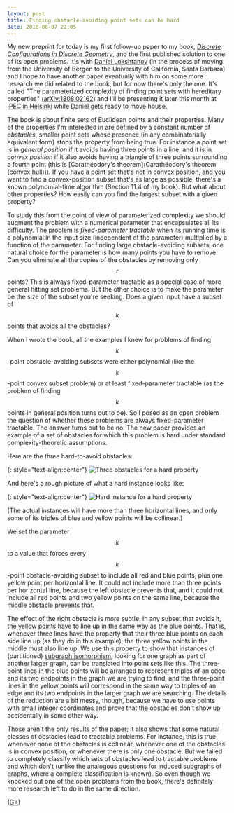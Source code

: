 ```yaml
---
layout: post
title: Finding obstacle-avoiding point sets can be hard
date: 2018-08-07 22:05
---
```

My new preprint for today is my first follow-up paper to my book, [_Discrete Configurations in Discrete Geometry_](https://www.cambridge.org/eppstein), and the first published solution to one of its open problems. It's with [Daniel Lokshtanov](https://cs.ucsb.edu/people/faculty/lokshtanov) (in the process of moving from the University of Bergen to the University of California, Santa Barbara) and I hope to have another paper eventually with him on some more research we did related to the book, but for now there's only the one. It's called "The parameterized complexity of finding point sets with hereditary properties" ([arXiv:1808.02162](https://arxiv.org/abs/1808.02162)) and I'll be presenting it later this month at [IPEC in Helsinki](http://algo2018.hiit.fi/ipec/) while Daniel gets ready to move house.

The book is about finite sets of Euclidean points and their properties.
Many of the properties I'm interested in are defined by a constant number of _obstacles_, smaller point sets whose presence (in any combinatorially equivalent form) stops the property from being true. For instance a point set is in _general position_ if it avoids having three points in a line, and it is in _convex position_ if it also avoids having a triangle of three points surrounding a fourth point (this is [Carathéodory's theorem](Carathéodory's theorem (convex hull))). If you have a point set that's not in convex position, and you want to find a convex-position subset that's as large as possible, there's a known polynomial-time algorithm (Section 11.4 of my book). But what about other properties? How easily can you find the largest subset with a given property?

To study this from the point of view of parameterized complexity we should augment the problem with a numerical parameter that encapsulates all its difficulty. The problem is _fixed-parameter tractable_ when its running time is a polynomial in the input size (independent of the parameter) multiplied by a function of the parameter. For finding large obstacle-avoiding subsets, one natural choice for the parameter is how many points you have to remove. Can you eliminate all the copies of the obstacles by removing only $$r$$ points? This is always fixed-parameter tractable as a special case of more general hitting set problems. But the other choice is to make the parameter be the size of the subset you're seeking. Does a given input have a subset of $$k$$ points that avoids all the obstacles?

When I wrote the book, all the examples I knew for problems of finding $$k$$-point obstacle-avoiding subsets were either polynomial (like the $$k$$-point convex subset problem) or at least fixed-parameter tractable (as the problem of finding $$k$$ points in general position turns out to be). So I posed as an open problem the question of whether these problems are always fixed-parameter tractable. The answer turns out to be no. The new paper provides an example of a set of obstacles for which this problem is hard under standard complexity-theoretic assumptions.

Here are the three hard-to-avoid obstacles:

{: style="text-align:center"}
![Three obstacles for a hard property]({{site.baseurl}}/assets/2018/forbidden.svg)

And here's a rough picture of what a hard instance looks like:

{: style="text-align:center"}
![Hard instance for a hard property]({{site.baseurl}}/assets/2018/yard.svg)

(The actual instances will have more than three horizontal lines, and only some of its triples of blue and yellow points will be collinear.)

We set the parameter $$k$$ to a value that forces every $$k$$-point obstacle-avoiding subset to include all red and blue points, plus one yellow point per horizontal line. It could not include more than three points per horizontal line, because the left obstacle prevents that, and it could not include all red points and two yellow points on the same line, because the middle obstacle prevents that.

The effect of the right obstacle is more subtle. In any subset that avoids it, the yellow points have to line up in the same way as the blue points. That is, whenever three lines have the property that their three blue points on each side line up (as they do in this example), the three yellow points in the middle must also line up. We use this property to show that instances of (partitioned) [subgraph isomorphism](https://en.wikipedia.org/wiki/Subgraph_isomorphism_problem), looking for one graph as part of another larger graph, can be translated into point sets like this. The three-point lines in the blue points will be arranged to represent triples of an edge and its two endpoints in the graph we are trying to find, and the three-point lines in the yellow points will correspond in the same way to triples of an edge and its two endpoints in the larger graph we are searching. The details of the reduction are a bit messy, though, because we have to use points with small integer coordinates and prove that the obstacles don't show up accidentally in some other way.

Those aren't the only results of the paper; it also shows that some natural classes of obstacles lead to tractable problems. For instance, this is true whenever none of the obstacles is collinear, whenever one of the obstacles is in convex position, or whenever there is only one obstacle. But we failed to completely classify which sets of obstacles lead to tractable problems and which don't (unlike the analogous questions for induced subgraphs of graphs, where a complete classification is known). So even though we knocked out one of the open problems from the book, there's definitely more research left to do in the same direction.

([G+](https://11011110.github.io/blog/2018/08/07/finding-obstacle-avoiding.html))